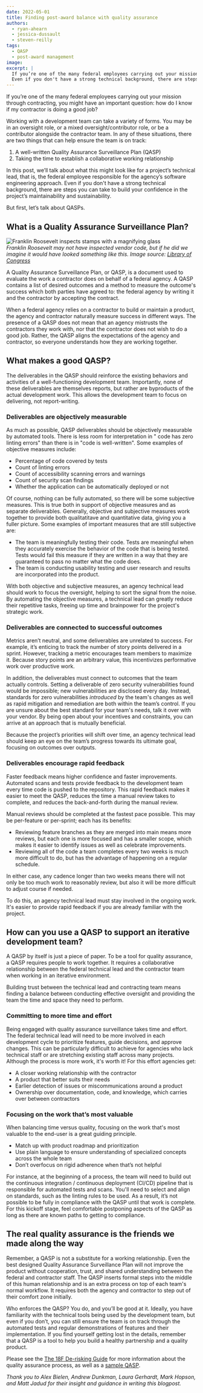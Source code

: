 ```yaml
---
date: 2022-05-01
title: Finding post-award balance with quality assurance
authors:
  - ryan-ahearn
  - jessica-dussault
  - steven-reilly
tags:
  - QASP
  - post-award management
image:
excerpt: |
  If you’re one of the many federal employees carrying out your mission through contracting, you might have an important question: how do I know if my contractor is doing a good job?
  Even if you don't have a strong technical background, there are steps you can take to build your confidence in the project’s maintainability and sustainability.
---
```


If you’re one of the many federal employees carrying out your mission through contracting, you might have an important question: how do I know if my contractor is doing a good job?

Working with a development team can take a variety of forms. You may be in an oversight role, or a mixed oversight/contributor role, or be a contributor alongside the contractor team. In any of these situations, there are two things that can help ensure the team is on track:

1. A well-written Quality Assurance Surveillance Plan (QASP)
1. Taking the time to establish a collaborative working relationship

In this post, we’ll talk about what this might look like for a project’s technical lead, that is, the federal employee responsible for the agency’s software engineering approach. Even if you don't have a strong technical background, there are steps you can take to build your confidence in the project’s maintainability and sustainability.

But first, let’s talk about QASPs.

## What is a Quality Assurance Surveillance Plan?

<img src="{{site.baseurl}}/assets/blog/finding-post-award-balance/loc-fdr-study.jpg" alt="Franklin Roosevelt inspects stamps with a magnifying glass">
<figcaption><em>Franklin Roosevelt may not have inspected vendor code, but if he did we imagine it would have looked something like this. Image source: <a href="https://www.loc.gov/resource/hec.40758/" rel="noreferrer" target="_blank">Library of Congress</a></em></figcaption>

A Quality Assurance Surveillance Plan, or QASP, is a document used to evaluate the work a contractor does on behalf of a federal agency. A QASP contains a list of desired outcomes and a method to measure the outcome's success which both parties have agreed to: the federal agency by writing it and the contractor by accepting the contract.

When a federal agency relies on a contractor to build or maintain a product, the agency and contractor naturally measure success in different ways. The presence of a QASP does not mean that an agency mistrusts the contractors they work with, nor that the contractor does not wish to do a good job. Rather, the QASP aligns the expectations of the agency and contractor, so everyone understands how they are working together.

## What makes a good QASP?

The deliverables in the QASP should reinforce the existing behaviors and activities of a well-functioning development team. Importantly, none of these deliverables are themselves reports, but rather are byproducts of the actual development work. This allows the development team to focus on delivering, not report-writing.

### Deliverables are objectively measurable

As much as possible, QASP deliverables should be objectively measurable by automated tools. There is less room for interpretation in " code has zero linting errors" than there is in "code is well-written". Some examples of objective measures include:

- Percentage of code covered by tests
- Count of linting errors
- Count of accessibility scanning errors and warnings
- Count of security scan findings
- Whether the application can be automatically deployed or not

Of course, nothing can be fully automated, so there will be some subjective measures. This is true both in support of objective measures and as separate deliverables. Generally, objective and subjective measures work together to provide both qualitatitave and quantitative data, giving you a fuller picture. Some examples of important measures that are still subjective are:

- The team is meaningfully testing their code. Tests are meaningful when they accurately exercise the behavior of the code that is being tested. Tests would fail this measure if they are written in a way that they are guaranteed to pass no matter what the code does.
- The team is conducting usability testing and user research and results are incorporated into the product.

With both objective and subjective measures, an agency technical lead should work to focus the oversight, helping to sort the signal from the noise. By automating the objective measures, a technical lead can greatly reduce their repetitive tasks, freeing up time and brainpower for the project's strategic work.

### Deliverables are connected to successful outcomes

Metrics aren’t neutral, and some deliverables are unrelated to success. For example, it’s enticing to track the number of story points delivered in a sprint. However, tracking a metric encourages team members to maximize it. Because story points are an arbitrary value, this incentivizes performative work over productive work.

In addition, the deliverables must connect to outcomes that the team actually controls. Setting a deliverable of zero security vulnerabilities found would be impossible; new vulnerabilities are disclosed every day. Instead, standards for zero vulnerabilities _introduced_ by the team's changes as well as rapid mitigation and remediation are both within the team’s control. If you are unsure about the best standard for your team's needs, talk it over with your vendor. By being open about your incentives and constraints, you can arrive at an approach that is mutually beneficial.

Because the project’s priorities will shift over time, an agency technical lead should keep an eye on the team’s progress towards its ultimate goal, focusing on outcomes over outputs.

### Deliverables encourage rapid feedback

Faster feedback means higher confidence and faster improvements. Automated scans and tests provide feedback to the development team every time code is pushed to the repository. This rapid feedback makes it easier to meet the QASP, reduces the time a manual review takes to complete, and reduces the back-and-forth during the manual review.

Manual reviews should be completed at the fastest pace possible. This may be per-feature or per-sprint; each has its benefits:

- Reviewing feature branches as they are merged into main means more reviews, but each one is more focused and has a smaller scope, which makes it easier to identify issues as well as celebrate improvements.
- Reviewing all of the code a team completes every two weeks is much more difficult to do, but has the advantage of happening on a regular schedule.

In either case, any cadence longer than two weeks means there will not only be too much work to reasonably review, but also it will be more difficult to adjust course if needed.

To do this, an agency technical lead must stay involved in the ongoing work. It's easier to provide rapid feedback if you are already familiar with the project.

## How can you use a QASP to support an iterative development team?

A QASP by itself is just a piece of paper. To be a tool for quality assurance, a QASP requires people to work together. It requires a collaborative relationship between the federal technical lead and the contractor team when working in an iterative environment.

Building trust between the technical lead and contracting team means finding a balance between conducting effective oversight and providing the team the time and space they need to perform.

### Committing to more time and effort

Being engaged with quality assurance surveillance takes time and effort. The federal technical lead will need to be more involved in each development cycle to prioritize features, guide decisions, and approve changes. This can be particularly difficult to achieve for agencies who lack technical staff or are stretching existing staff across many projects. Although the process is more work, it's worth it! For this effort agencies get:

- A closer working relationship with the contractor
- A product that better suits their needs
- Earlier detection of issues or miscommunications around a product
- Ownership over documentation, code, and knowledge, which carries over between contractors

### Focusing on the work that’s most valuable

When balancing time versus quality, focusing on the work that's most valuable to the end-user is a great guiding principle.

- Match up with product roadmap and prioritization
- Use plain language to ensure understanding of specialized concepts across the whole team
- Don’t overfocus on rigid adherence when that’s not helpful

For instance, at the beginning of a process, the team will need to build out the continuous integration / continuous deployment (CI/CD) pipeline that is responsible for automated tests and scans. You'll need to select and align on standards, such as the linting rules to be used. As a result, it’s not possible to be fully in compliance with the QASP until that work is complete. For this kickoff stage, feel comfortable postponing aspects of the QASP as long as there are known paths to getting to compliance.

## The real quality assurance is the friends we made along the way

Remember, a QASP is not a substitute for a working relationship. Even the best designed Quality Assurance Surveillance Plan will not improve the product without  cooperation, trust, and shared understanding between the federal and contractor staff. The QASP inserts formal steps into the middle of this human relationship and is an extra process on top of each team's normal workflow. It requires both the agency and contractor to step out of their comfort zone initially.

Who enforces the QASP? You do, and you’ll be good at it. Ideally, you have familiarity with the technical tools being used by the development team, but even if you don’t, you can still ensure the team is on track through the automated tests and regular demonstrations of features and their implementation. If you find yourself getting lost in the details, remember that a QASP is a tool to help you build a healthy partnership and a quality product.

Please see the [The 18F De-risking Guide](https://derisking-guide.18f.gov/federal-field-guide/doing-the-work/#monitor-conformance-with-the-qasp-at-the-end-of-every-sprint) for more information about the quality assurance process, as well as a [sample QASP](https://derisking-guide.18f.gov/qasp/).

_Thank you to Alex Bielen, Andrew Dunkman, Laura Gerhardt, Mark Hopson, and Matt Jadud for their insight and guidance in writing this blogpost._
